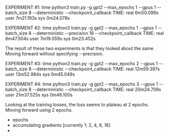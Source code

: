 EXPERIMENT #1: time python3 train.py -g gpt2 --max_epochs 1 --gpus 1 --batch_size 8 --deterministic --checkpoint_callback
    TIME: real    6m50.099s
          user    7m21.193s
          sys     0m24.078s


EXPERIMENT #2: time python3 train.py -g gpt2 --max_epochs 1 --gpus 1 --batch_size 8 --deterministic --precision 16 --checkpoint_callback
    TIME: real    6m47.504s
	  user    7m19.059s
	  sys     0m23.452s

The result of these two experiments is that they looked about the same. Moving forward without specifying --precision.

EXPERIMENT #3: time python3 train.py -g gpt2 --max_epochs 2 --gpus 1 --batch_size 8 --deterministic --checkpoint_callback
    TIME: real    12m59.397s
	  user    13m52.984s
          sys     0m45.049s

EXPERIMENT #4: time python3 train.py -g gpt2 --max_epochs 3 --gpus 1 --batch_size 8 --deterministic --checkpoint_callback
    TIME: real    20m24.709s
	  user    21m37.525s
	  sys     0m46.100s

Looking at the training losses, the loss seems to plateau at 2 epochs. Moving forward using 2 epochs.

- epochs
- accumulating gradients [currently 1; 2, 4, 8, 16]
- 
